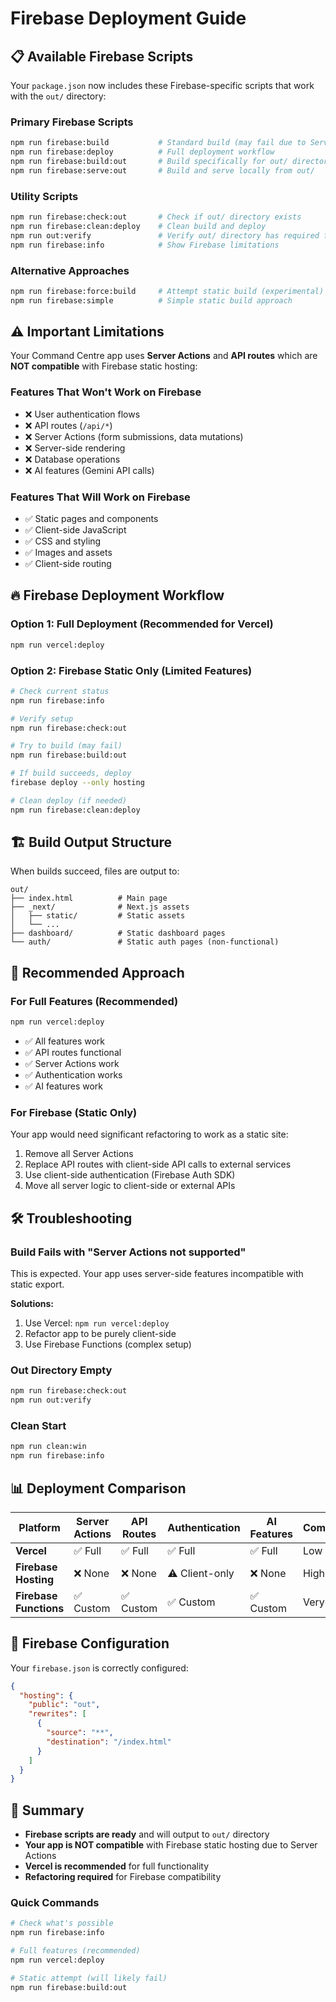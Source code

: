 # Firebase Deployment Guide

## 📋 Available Firebase Scripts

Your `package.json` now includes these Firebase-specific scripts that work with the `out/` directory:

### Primary Firebase Scripts

```bash
npm run firebase:build           # Standard build (may fail due to Server Actions)
npm run firebase:deploy          # Full deployment workflow
npm run firebase:build:out       # Build specifically for out/ directory  
npm run firebase:serve:out       # Build and serve locally from out/
```

### Utility Scripts

```bash
npm run firebase:check:out       # Check if out/ directory exists
npm run firebase:clean:deploy    # Clean build and deploy
npm run out:verify               # Verify out/ directory has required files
npm run firebase:info            # Show Firebase limitations
```

### Alternative Approaches

```bash
npm run firebase:force:build     # Attempt static build (experimental)
npm run firebase:simple          # Simple static build approach
```

## ⚠️ Important Limitations

Your Command Centre app uses **Server Actions** and **API routes** which are **NOT compatible** with Firebase static hosting:

### Features That Won't Work on Firebase

- ❌ User authentication flows
- ❌ API routes (`/api/*`)
- ❌ Server Actions (form submissions, data mutations)
- ❌ Server-side rendering
- ❌ Database operations
- ❌ AI features (Gemini API calls)

### Features That Will Work on Firebase

- ✅ Static pages and components
- ✅ Client-side JavaScript
- ✅ CSS and styling
- ✅ Images and assets
- ✅ Client-side routing

## 🔥 Firebase Deployment Workflow

### Option 1: Full Deployment (Recommended for Vercel)

```bash
npm run vercel:deploy
```

### Option 2: Firebase Static Only (Limited Features)

```bash
# Check current status
npm run firebase:info

# Verify setup
npm run firebase:check:out

# Try to build (may fail)
npm run firebase:build:out

# If build succeeds, deploy
firebase deploy --only hosting

# Clean deploy (if needed)
npm run firebase:clean:deploy
```

## 🏗️ Build Output Structure

When builds succeed, files are output to:

```
out/
├── index.html          # Main page
├── _next/              # Next.js assets
│   ├── static/         # Static assets
│   └── ...
├── dashboard/          # Static dashboard pages
└── auth/               # Static auth pages (non-functional)
```

## 🚀 Recommended Approach

### For Full Features (Recommended)

```bash
npm run vercel:deploy
```

- ✅ All features work
- ✅ API routes functional
- ✅ Server Actions work
- ✅ Authentication works
- ✅ AI features work

### For Firebase (Static Only)

Your app would need significant refactoring to work as a static site:

1. Remove all Server Actions
2. Replace API routes with client-side API calls to external services
3. Use client-side authentication (Firebase Auth SDK)
4. Move all server logic to client-side or external APIs

## 🛠️ Troubleshooting

### Build Fails with "Server Actions not supported"

This is expected. Your app uses server-side features incompatible with static export.

**Solutions:**

1. Use Vercel: `npm run vercel:deploy`
2. Refactor app to be purely client-side
3. Use Firebase Functions (complex setup)

### Out Directory Empty

```bash
npm run firebase:check:out
npm run out:verify
```

### Clean Start

```bash
npm run clean:win
npm run firebase:info
```

## 📊 Deployment Comparison

| Platform | Server Actions | API Routes | Authentication | AI Features | Complexity |
|----------|---------------|------------|----------------|-------------|------------|
| **Vercel** | ✅ Full | ✅ Full | ✅ Full | ✅ Full | Low |
| **Firebase Hosting** | ❌ None | ❌ None | ⚠️ Client-only | ❌ None | High |
| **Firebase Functions** | ✅ Custom | ✅ Custom | ✅ Custom | ✅ Custom | Very High |

## 🔧 Firebase Configuration

Your `firebase.json` is correctly configured:

```json
{
  "hosting": {
    "public": "out",
    "rewrites": [
      {
        "source": "**",
        "destination": "/index.html"
      }
    ]
  }
}
```

## 📝 Summary

- **Firebase scripts are ready** and will output to `out/` directory
- **Your app is NOT compatible** with Firebase static hosting due to Server Actions
- **Vercel is recommended** for full functionality
- **Refactoring required** for Firebase compatibility

### Quick Commands

```bash
# Check what's possible
npm run firebase:info

# Full features (recommended)
npm run vercel:deploy

# Static attempt (will likely fail)
npm run firebase:build:out
```
